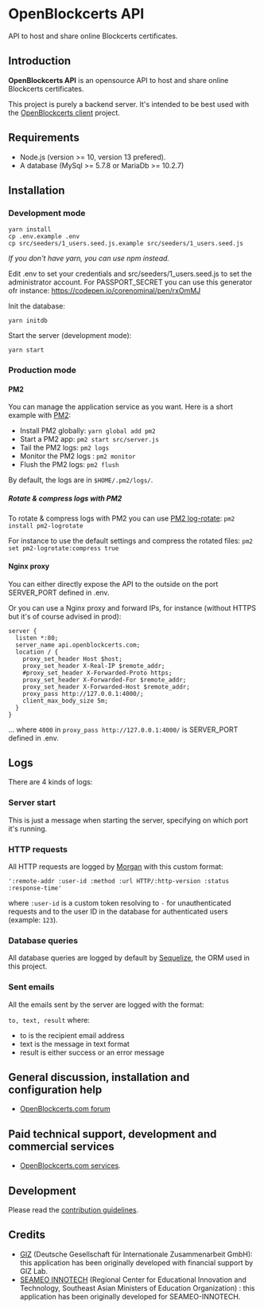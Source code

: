 # OpenBlockcerts API

API to host and share online Blockcerts certificates.

## Introduction

**OpenBlockcerts API** is an opensource API to host and share online Blockcerts certificates.

This project is purely a backend server. It's intended to be best used with the [OpenBlockcerts client](https://github.com/openblockcerts/openblockcerts-client) project.

## Requirements

+ Node.js (version >= 10, version 13 prefered).
+ A database (MySql >= 5.7.8 or MariaDb >= 10.2.7)

## Installation

### Development mode

````
yarn install
cp .env.example .env
cp src/seeders/1_users.seed.js.example src/seeders/1_users.seed.js
````

*If you don't have yarn, you can use npm instead.*

Edit .env to set your credentials and src/seeders/1_users.seed.js to set the administrator account. For PASSPORT_SECRET you can use this generator ofr instance: https://codepen.io/corenominal/pen/rxOmMJ

Init the database:

````
yarn initdb
````

Start the server (development mode):

````
yarn start
````

### Production mode

#### PM2

You can manage the application service as you want. Here is a short example with [PM2](https://pm2.keymetrics.io/):

+ Install PM2 globally: `yarn global add pm2`
+ Start a PM2 app: `pm2 start src/server.js`
+ Tail the PM2 logs: `pm2 logs`
+ Monitor the PM2 logs : `pm2 monitor`
+ Flush the PM2 logs: `pm2 flush`

By default, the logs are in `$HOME/.pm2/logs/`.

##### Rotate & compress logs with PM2

To rotate & compress logs with PM2 you can use [PM2 log-rotate](https://github.com/keymetrics/pm2-logrotate): `pm2 install pm2-logrotate`

For instance to use the default settings and compress the rotated files: `pm2 set pm2-logrotate:compress true`

#### Nginx proxy

You can either directly expose the API to the outside on the port SERVER_PORT defined in .env.

Or you can use a Nginx proxy and forward IPs, for instance (without HTTPS but it's of course advised in prod):

````
server {
  listen *:80;
  server_name api.openblockcerts.com;
  location / {
    proxy_set_header Host $host;
    proxy_set_header X-Real-IP $remote_addr;
    #proxy_set_header X-Forwarded-Proto https;
    proxy_set_header X-Forwarded-For $remote_addr;
    proxy_set_header X-Forwarded-Host $remote_addr;
    proxy_pass http://127.0.0.1:4000/;
    client_max_body_size 5m;
  }
}
````

... where `4000` in `proxy_pass http://127.0.0.1:4000/` is SERVER_PORT defined in .env.

## Logs

There are 4 kinds of logs:

### Server start

This is just a message when starting the server, specifying on which port it's running.

### HTTP requests

All HTTP requests are logged by [Morgan](https://github.com/expressjs/morgan) with this custom format:

`':remote-addr :user-id :method :url HTTP/:http-version :status :response-time'`

where `:user-id` is a custom token resolving to `-` for unauthenticated requests and to the user ID in the database for authenticated users (example: `123`).

### Database queries

All database queries are logged by default by [Sequelize](https://sequelize.org/), the ORM used in this project.

### Sent emails

All the emails sent by the server are logged with the format:

`to, text, result` where:

+ to is the recipient email address
+ text is the message in text format
+ result is either success or an error message

## General discussion, installation and configuration help

+ [OpenBlockcerts.com forum](https://www.openblockcerts.com/forum)

## Paid technical support, development and commercial services

+ [OpenBlockcerts.com services](https://www.openblockcerts.com/services).

## Development

Please read the [contribution guidelines](CONTRIBUTING.md).

## Credits

+ [GIZ](https://www.giz.de/en/html/index.html) (Deutsche Gesellschaft für Internationale Zusammenarbeit GmbH): this application has been originally developed with financial support by GIZ Lab.
+ [SEAMEO INNOTECH](https://www.seameo-innotech.org/) (Regional Center for Educational Innovation and Technology, Southeast Asian Ministers of Education Organization) : this application has been originally developed for SEAMEO-INNOTECH.
